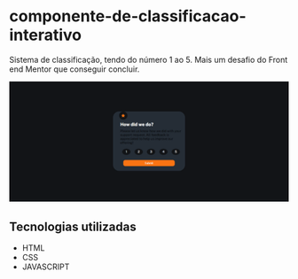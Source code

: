 # componente-de-classificacao-interativo
Sistema de classificação, tendo do número 1 ao 5. Mais um desafio do Front end Mentor que conseguir concluir. 

[<img src="./tela.gif" alt="Gif da tela do site">](https://tobiasramos.github.io/componente-de-classificacao-interativo/)

## Tecnologias utilizadas
- HTML
- CSS
- JAVASCRIPT
